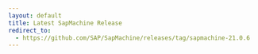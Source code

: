 ```yaml
---
layout: default
title: Latest SapMachine Release
redirect_to:
  - https://github.com/SAP/SapMachine/releases/tag/sapmachine-21.0.6
---
```

